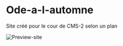 # Ode-a-l-automne
Site créé pour le cour de CMS-2 selon un plan

![Preview-site](https://github.com/SL-Webdesign/Ode-a-l-automne/assets/128183332/cbab9d60-0fc2-4af8-b559-0c0a44d54acc)
